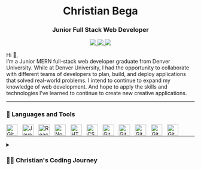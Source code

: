 <h1 align="center">Christian Bega</h1>
<h3 align="center">Junior Full Stack Web Developer</h3>

<p align="center" marginTop="5rem">
  <a href="">
    <img src="https://custom-icon-badges.demolab.com/badge/-Resume%20-CE4630?style=for-the-badge&logoColor=white&logo=download" />
  </a>
  <a href="https://www.linkedin.com/in/christian-bega/">
    <img src="https://img.shields.io/badge/LinkedIn-blue?style=for-the-badge&logo=linkedin">
  </a>
  <a href="https://t3mpz.github.io/React-Portfolio/">
    <img src="https://custom-icon-badges.demolab.com/badge/-Portfolio%20-E1AD0E?style=for-the-badge&logoColor=white&logo=rocket" />
  </a> 
</p>


Hi 👋, <br> 
I’m a Junior MERN full-stack web developer graduate from Denver University. While at Denver University, I had the opportunity to collaborate with different teams of developers to plan, build, and deploy applications that solved real-world problems. I intend to continue to expand my knowledge of web development. And hope to apply the skills and technologies I’ve learned to continue to create new creative applications.

---

### 🧰 Languages and Tools
<img align="left" alt="Git" width="30px" style="padding-right:10px;" src="https://cdn.jsdelivr.net/gh/devicons/devicon/icons/git/git-original.svg" />
<img align="left" alt="JavaScript" width="30px" style="padding-right:10px;" src="https://cdn.jsdelivr.net/gh/devicons/devicon/icons/javascript/javascript-plain.svg" />
<img align="left" alt="React" width="30px" style="padding-right:10px;" src="https://cdn.jsdelivr.net/gh/devicons/devicon/icons/react/react-original.svg" />
<img align="left" alt="NodeJS" width="30px" style="padding-right:10px;" src="https://cdn.jsdelivr.net/gh/devicons/devicon/icons/nodejs/nodejs-original.svg" />
<img align="left" alt="HTML" width="30px" style="padding-right:10px;" src="https://cdn.jsdelivr.net/gh/devicons/devicon/icons/html5/html5-plain.svg" />
<img align="left" alt="CSS" width="30px" style="padding-right:10px;" src="https://cdn.jsdelivr.net/gh/devicons/devicon/icons/css3/css3-plain.svg" />
<img align="left" alt="GitHub" width="30px" style="padding-right:10px;" src="https://cdn.jsdelivr.net/gh/devicons/devicon/icons/github/github-original.svg" />
<img align="left" alt="Git" width="30px" style="padding-right:10px;"  src="https://cdn.jsdelivr.net/gh/devicons/devicon/icons/figma/figma-original.svg" />
<img align="left" alt="Git" width="30px" style="padding-right:10px;" src="https://cdn.jsdelivr.net/gh/devicons/devicon/icons/express/express-original.svg" />
<img align="left" alt="Git" width="30px" style="padding-right:10px;" src="https://cdn.jsdelivr.net/gh/devicons/devicon/icons/mongodb/mongodb-original-wordmark.svg" />
<img align="left" alt="Git" width="30px" style="padding-right:10px;" src="https://cdn.jsdelivr.net/gh/devicons/devicon/icons/mysql/mysql-original-wordmark.svg" /><br>

--- 

<details>
<summary><h3>👨‍💻 Christian's Coding Journey</h3></summary>
Coming soon...
          
